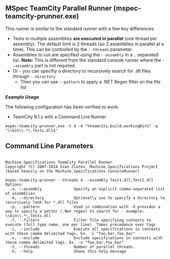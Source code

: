 ## MSpec TeamCity Parallel Runner (mspec-teamcity-prunner.exe)

This runner is similar to the standard runner with a few key differences:

* Tests in multiple assemblies **are executed in parallel** (one thread per assembly). The default limit is 2 threads (so 2 assemblies in parallel at a time). This can be controlled by the `--threads` parameter.
* Assemblies to run are specified using the `--assembly` in a `,` separated list. **Note:** This is different from the standard console runner where the `--assembly` part is not required.
* Or - you can specifiy a directory to recursively search for .dll files through `--directory` 
	* Then you can use `--pattern` to apply a .NET Regex filter on the file list

***Example Usage***

The following configuration has been verified to work:
* TeamCity 8.1.x with a Command Line Runner

```
mspec-teamcity-prunner.exe -t 4 -d "%teamcity.build.workingDir%" -p "\\bin\\.*\.Tests.dll$"
```

## Command Line Parameters

```

Machine.Specifications TeamCity Parallel Runner
Copyright (C) 2007-2014 Ivan Zlatev, Machine.Specifications Project (based heavily on the Machine.Specifications.ConsoleRunner)

mspec-teamcity-prunner --threads 4 --assembly Test1.dll,Test2.dll
Options:
  -a, --assembly              Specify an explicit comma-separated list of assemblies
  -d, --directory             Optionally use to specify a directory to recursively look for *.dll files
  -p, --pattern               Used in combination with -d provides a way to specify a patter (.Net regex) to search for - example: \\bin\\.*\.Tests.dll
  -f, --filters               Filter file specifying contexts to execute (full type name, one per line). Takes precedence over tags
  -i, --include               Execute all specifications in contexts with these comma delimited tags. Ex. -i "foo,bar,foo_bar"
  -x, --exclude               Exclude specifications in contexts with these comma delimited tags. Ex. -x "foo,bar,foo_bar"
  -t, --threads               Number of parallel threads.
  -h, --help                  Shows this help message
```
